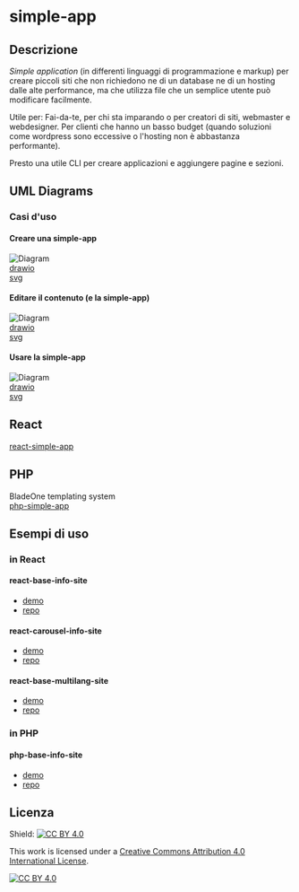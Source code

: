 # simple-app  


## Descrizione

*Simple application* (in differenti linguaggi di programmazione e markup) per creare piccoli siti che non richiedono ne di un database ne di un hosting dalle alte performance, ma che utilizza file che un semplice utente può modificare facilmente.  
  
Utile per: Fai-da-te, per chi sta imparando o per creatori di siti, webmaster e webdesigner. Per clienti che hanno un basso budget (quando soluzioni come wordpress sono eccessive o l'hosting non è abbastanza performante).  

Presto una utile CLI per creare applicazioni e aggiungere pagine e sezioni.


## UML Diagrams  

### Casi d'uso

#### Creare una simple-app
![Diagram](https://github.com/simple-app-organization/simple-app/blob/main/Project/Diagrams/simple-app-create-UseCaseDiagram.svg)  
[drawio](https://github.com/simple-app-organization/simple-app/blob/main/Project/Diagrams/simple-app-create-UseCaseDiagram.drawio)  
[svg](https://github.com/simple-app-organization/simple-app/blob/main/Project/Diagrams/simple-app-create-UseCaseDiagram.svg)  

#### Editare il contenuto (e la simple-app)
![Diagram](https://github.com/simple-app-organization/simple-app/blob/main/Project/Diagrams/simple-app-edit-UseCaseDiagram.svg)  
[drawio](https://github.com/simple-app-organization/simple-app/blob/main/Project/Diagrams/simple-app-edit-UseCaseDiagram.drawio)  
[svg](https://github.com/simple-app-organization/simple-app/blob/main/Project/Diagrams/simple-app-edit-UseCaseDiagram.svg)  

#### Usare la simple-app
![Diagram](https://github.com/simple-app-organization/simple-app/blob/main/Project/Diagrams/simple-app-use-UseCaseDiagram.svg)  
[drawio](https://github.com/simple-app-organization/simple-app/blob/main/Project/Diagrams/simple-app-use-UseCaseDiagram.drawio)  
[svg](https://github.com/simple-app-organization/simple-app/blob/main/Project/Diagrams/simple-app-use-UseCaseDiagram.svg)  

  
## React  
[react-simple-app](https://github.com/simple-app-organization/react-simple-app)

## PHP  
BladeOne templating system  
[php-simple-app](https://github.com/simple-app-organization/php-simple-app)  

## Esempi di uso  

### in React  

#### react-base-info-site
- [demo](http://magicianred.altervista.org/gigs/react-base-info-site) 
- [repo](https://github.com/Magicianred/react-base-info-site)  

#### react-carousel-info-site
- [demo](http://magicianred.altervista.org/gigs/react-carousel-info-site/)
- [repo](https://github.com/Magicianred/react-carousel-info-site)

#### react-base-multilang-site
- [demo](http://magicianred.altervista.org/gigs/react-base-multilang-site/)
- [repo](https://github.com/Magicianred/react-base-multilang-site)

### in PHP  

#### php-base-info-site
- [demo](http://magicianred.altervista.org/gigs/php-base-info-site/)
- [repo](https://github.com/Magicianred/php-base-info-site)


## Licenza

Shield: [![CC BY 4.0][cc-by-shield]][cc-by]

This work is licensed under a
[Creative Commons Attribution 4.0 International License][cc-by].

[![CC BY 4.0][cc-by-image]][cc-by]

[cc-by]: http://creativecommons.org/licenses/by/4.0/
[cc-by-image]: https://i.creativecommons.org/l/by/4.0/88x31.png
[cc-by-shield]: https://img.shields.io/badge/License-CC%20BY%204.0-lightgrey.svg

